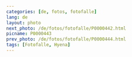 ```yaml
---
categories: [de, fotos, fotofalle]
lang: de
layout: photo
next_photo: /de/fotos/fotofalle/P0000442.html
picname: P0000443
prev_photo: /de/fotos/fotofalle/P0000444.html
tags: [Fotofalle, Hyena]
---
```

